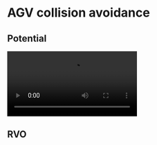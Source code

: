 # AGV collision avoidance

## Potential
![](workin_example\simulation_2_potential_01-27_22-43.mp4)


## RVO


